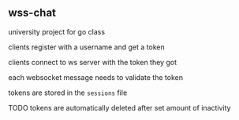 ## wss-chat

university project for go class



clients register with a username and get a token

clients connect to ws server with the token they got

each websocket message needs to validate the token

tokens are stored in the `sessions` file

TODO tokens are automatically deleted after set amount of inactivity

